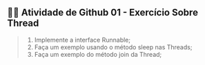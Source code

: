## 👩‍💻 Atividade de Github 01 - Exercício Sobre Thread

>1) Implemente a interface Runnable;
>2) Faça um exemplo usando o método sleep nas Threads;
>3) Faça um exemplo do método join da Thread;
